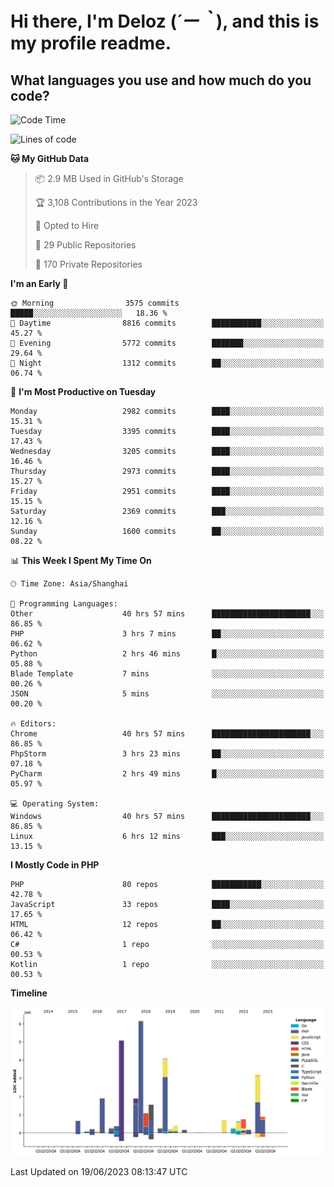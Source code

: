 # **Hi there, I'm Deloz (*´ー｀*), and this is my profile readme.**

## **What languages you use and how much do you code?**

<!--START_SECTION:waka-->
![Code Time](http://img.shields.io/badge/Code%20Time-1%2C719%20hrs%204%20mins-blue)

![Lines of code](https://img.shields.io/badge/From%20Hello%20World%20I%27ve%20Written-31.0%20million%20lines%20of%20code-blue)

**🐱 My GitHub Data** 

> 📦 2.9 MB Used in GitHub's Storage 
 > 
> 🏆 3,108 Contributions in the Year 2023
 > 
> 💼 Opted to Hire
 > 
> 📜 29 Public Repositories 
 > 
> 🔑 170 Private Repositories 
 > 
**I'm an Early 🐤** 

```text
🌞 Morning                3575 commits        █████░░░░░░░░░░░░░░░░░░░░   18.36 % 
🌆 Daytime                8816 commits        ███████████░░░░░░░░░░░░░░   45.27 % 
🌃 Evening                5772 commits        ███████░░░░░░░░░░░░░░░░░░   29.64 % 
🌙 Night                  1312 commits        ██░░░░░░░░░░░░░░░░░░░░░░░   06.74 % 
```
📅 **I'm Most Productive on Tuesday** 

```text
Monday                   2982 commits        ████░░░░░░░░░░░░░░░░░░░░░   15.31 % 
Tuesday                  3395 commits        ████░░░░░░░░░░░░░░░░░░░░░   17.43 % 
Wednesday                3205 commits        ████░░░░░░░░░░░░░░░░░░░░░   16.46 % 
Thursday                 2973 commits        ████░░░░░░░░░░░░░░░░░░░░░   15.27 % 
Friday                   2951 commits        ████░░░░░░░░░░░░░░░░░░░░░   15.15 % 
Saturday                 2369 commits        ███░░░░░░░░░░░░░░░░░░░░░░   12.16 % 
Sunday                   1600 commits        ██░░░░░░░░░░░░░░░░░░░░░░░   08.22 % 
```


📊 **This Week I Spent My Time On** 

```text
🕑︎ Time Zone: Asia/Shanghai

💬 Programming Languages: 
Other                    40 hrs 57 mins      ██████████████████████░░░   86.85 % 
PHP                      3 hrs 7 mins        ██░░░░░░░░░░░░░░░░░░░░░░░   06.62 % 
Python                   2 hrs 46 mins       █░░░░░░░░░░░░░░░░░░░░░░░░   05.88 % 
Blade Template           7 mins              ░░░░░░░░░░░░░░░░░░░░░░░░░   00.26 % 
JSON                     5 mins              ░░░░░░░░░░░░░░░░░░░░░░░░░   00.20 % 

🔥 Editors: 
Chrome                   40 hrs 57 mins      ██████████████████████░░░   86.85 % 
PhpStorm                 3 hrs 23 mins       ██░░░░░░░░░░░░░░░░░░░░░░░   07.18 % 
PyCharm                  2 hrs 49 mins       █░░░░░░░░░░░░░░░░░░░░░░░░   05.97 % 

💻 Operating System: 
Windows                  40 hrs 57 mins      ██████████████████████░░░   86.85 % 
Linux                    6 hrs 12 mins       ███░░░░░░░░░░░░░░░░░░░░░░   13.15 % 
```

**I Mostly Code in PHP** 

```text
PHP                      80 repos            ███████████░░░░░░░░░░░░░░   42.78 % 
JavaScript               33 repos            ████░░░░░░░░░░░░░░░░░░░░░   17.65 % 
HTML                     12 repos            ██░░░░░░░░░░░░░░░░░░░░░░░   06.42 % 
C#                       1 repo              ░░░░░░░░░░░░░░░░░░░░░░░░░   00.53 % 
Kotlin                   1 repo              ░░░░░░░░░░░░░░░░░░░░░░░░░   00.53 % 
```



**Timeline**

![Lines of Code chart](https://raw.githubusercontent.com/deloz/deloz/main/assets/bar_graph.png)


 Last Updated on 19/06/2023 08:13:47 UTC
<!--END_SECTION:waka-->
